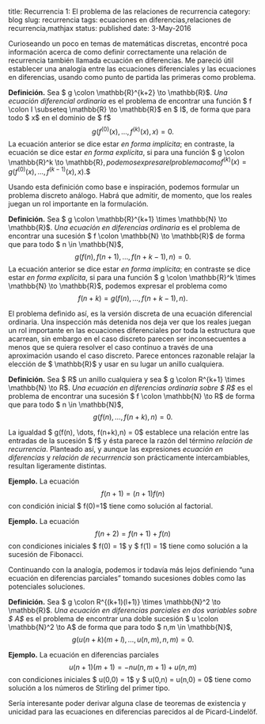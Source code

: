 title: Recurrencia 1: El problema de las relaciones de recurrencia
category: blog
slug: recurrencia
tags: ecuaciones en diferencias,relaciones de recurrencia,mathjax
status: published
date: 3-May-2016

Curioseando un poco en temas de matemáticas discretas, encontré poca
información acerca de como definir correctamente una relación de
recurrencia también llamada ecuación en diferencias. Me pareció útil
establecer una analogía entre las ecuaciones diferenciales y las
ecuaciones en diferencias, usando como punto de partida las primeras
como problema.

**Definición.** Sea $ g \colon \mathbb{R}^{k+2} \to \mathbb{R}$. *Una
ecuación diferencial ordinaria* es el problema de encontrar una función
$ f \colon I \subseteq \mathbb{R} \to \mathbb{R}$ en $ I$, de forma que
para todo $ x$ en el dominio de $ f$
$$g\left( f^{(0)}(x),\dots,f^{(k)}(x),x \right) = 0.$$ La ecuación
anterior se dice estar *en forma implícita*; en contraste, la ecuación
se dice estar *en forma explícita*, si para una función
$ g \colon \mathbb{R}^k \to \mathbb{R}$, podemos expresar el problema
como$$f^{(k)}(x) = g\left( f^{(0)}(x),\dots,f^{(k-1)}(x),x \right).$$

Usando esta definición como base e inspiración, podemos formular un
problema discreto análogo. Habrá que admitir, de momento, que los reales
juegan un rol importante en la formulación.

**Definición.** Sea
$ g \colon \mathbb{R}^{k+1} \times \mathbb{N} \to \mathbb{R}$. *Una
ecuación en diferencias ordinaria* es el problema de encontrar una
sucesión $ f \colon \mathbb{N} \to \mathbb{R}$ de forma que para todo
$ n \in \mathbb{N}$, $$g(f(n), f(n+1), \dots, f(n+k-1),n) = 0.$$ La
ecuación anterior se dice estar *en forma implícita*; en contraste se
dice estar *en forma explícita*, si para una función
$ g \colon \mathbb{R}^k \times \mathbb{N} \to \mathbb{R}$, podemos
expresar el problema como $$f(n+k)=g( f(n), \dots, f(n+k-1),n).$$

El problema definido así, es la versión discreta de una ecuación
diferencial ordinaria. Una inspección más detenida nos deja ver que los
reales juegan un rol importante en las ecuaciones diferenciales por toda
la estructura que acarrean, sin embargo en el caso discreto parecen ser
inconsecuentes a menos que se quiera resolver el caso continuo a través
de una aproximación usando el caso discreto. Parece entonces razonable
relajar la elección de $ \mathbb{R}$ y usar en su lugar un anillo
cualquiera.

**Definición.** Sea $ R$ un anillo cualquiera y sea
$ g \colon R^{k+1} \times \mathbb{N} \to R$. *Una ecuación en
diferencias ordinaria sobre $ R$* es el problema de encontrar una
sucesión $ f \colon \mathbb{N} \to R$ de forma que para todo
$ n \in \mathbb{N}$, $$g(f(n), \dots, f(n+k),n) = 0.$$

La igualdad $ g(f(n), \dots, f(n+k),n) = 0$ establece una relación entre
las entradas de la sucesión $ f$ y ésta parece la razón del término
*relación de recurrencia*. Planteado así, y aunque las expresiones
*ecuación en diferencias* y *relación de recurrrencia* son prácticamente
intercambiables, resultan ligeramente distintas.

**Ejemplo.** La ecuación $$f(n+1) = (n+1)f(n)$$ con condición inicial
$ f(0)=1$ tiene como solución al factorial.

**Ejemplo.** La ecuación $$f(n+2) = f(n+1) + f(n)$$ con condiciones
iniciales $ f(0) = 1$ y $ f(1) = 1$ tiene como solución a la sucesión de
Fibonacci.

Continuando con la analogía, podemos ir todavía más lejos definiendo
“una ecuación en diferencias parciales” tomando sucesiones dobles como
las potenciales soluciones.

**Definición.** Sea
$ g \colon R^{(k+1)(l+1)} \times \mathbb{N}^2 \to \mathbb{R}$. *Una
ecuación en diferencias parciales en dos variables sobre $ A$* es el
problema de encontrar una doble sucesión $ u \colon \mathbb{N}^2 \to A$
de forma que para todo $ n,m \in \mathbb{N}$,
$$g\left(u(n+k)(m+l),\dots,u(n,m),n,m\right) = 0.$$

**Ejemplo.** La ecuación en diferencias parciales
$$u(n+1)(m+1) = -nu(n,m+1) + u(n,m)$$ con condiciones iniciales
$ u(0,0) = 1$ y $ u(0,n) = u(n,0) = 0$ tiene como solución a los números
de Stirling del primer tipo.

Sería interesante poder derivar alguna clase de teoremas de existencia y
unicidad para las ecuaciones en diferencias parecidos al de
Picard-Lindelöf.

